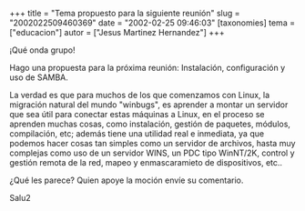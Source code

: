 +++
title = "Tema propuesto para la siguiente reunión"
slug = "2002022509460369"
date = "2002-02-25 09:46:03"
[taxonomies]
tema = ["educacion"]
autor = ["Jesus Martinez Hernandez"]
+++

¡Qué onda grupo!

Hago una propuesta para la próxima reunión: Instalación, configuración y
uso de SAMBA.

La verdad es que para muchos de los que comenzamos con Linux, la
migración natural del mundo &quot;winbugs&quot;, es aprender a montar un
servidor que sea útil para conectar estas máquinas a Linux, en el
proceso se aprenden muchas cosas, como instalación, gestión de paquetes,
módulos, compilación, etc; además tiene una utilidad real e inmediata,
ya que podemos hacer cosas tan simples como un servidor de archivos,
hasta muy complejas como uso de un servidor WINS, un PDC tipo WinNT/2K,
control y gestión remota de la red, mapeo y enmascaramieto de
dispositivos, etc..

¿Qué les parece? Quien apoye la moción envíe su comentario.

Salu2

